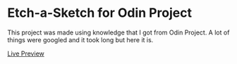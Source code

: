 # Etch-a-Sketch for Odin Project

This project was made using knowledge that I got from Odin Project. A lot of things were googled and it took long but here it is.

[Live Preview](https://suprahit.github.io/etch-a-sketch/)
